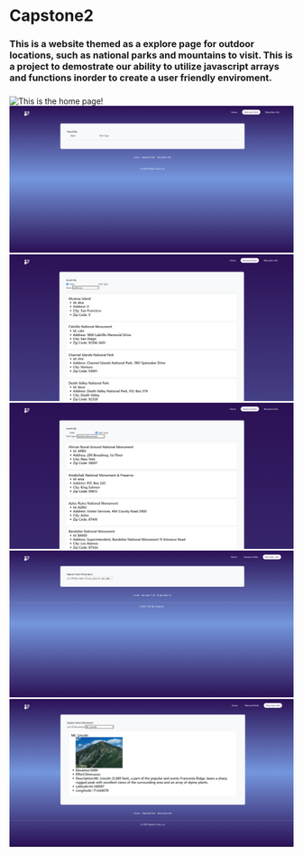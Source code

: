 # Capstone2


### This is a website themed as a explore page for outdoor locations, such as national parks and mountains to visit. This is a project to demostrate our ability to utilize javascript arrays and functions inorder to create a user friendly enviroment.
### 

###


###
![This is the home page!](./images/readMeImages/HomePage.png)
![This is the national park page!](./images/readMeImages/nationalPage.png)
![This is the national park page!](./images/readMeImages/nationalDropped.png)
![This is the National park page!](./images/readMeImages/nationalParkDropped.png)
![This is the Mountain page!](./images/readMeImages/MtPage.png)
![This is the Mountain page!](./images/readMeImages/MtDropped.png)
